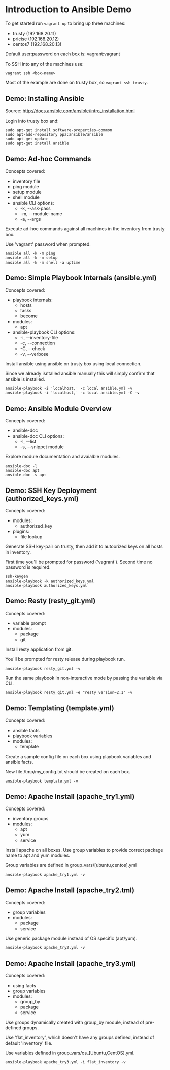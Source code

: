 Introduction to Ansible Demo
============================

To get started run `vagrant up` to bring up three machines:

 - trusty (192.168.20.11)
 - pricise (192.168.20.12)
 - centos7 (192.168.20.13)

Default user:password on each box is: vagrant:vagrant

To SSH into any of the machines use:

```
vagrant ssh <box-name>
```

Most of the example are done on trusty box, so `vagrant ssh trusty`.

Demo: Installing Ansible
------------------------

Source: http://docs.ansible.com/ansible/intro_installation.html

Login into trusty box and:

```
sudo apt-get install software-properties-common
sudo apt-add-repository ppa:ansible/ansible
sudo apt-get update
sudo apt-get install ansible
```

Demo: Ad-hoc Commands
---------------------

Concepts covered:

 - inventory file
 - ping module
 - setup module
 - shell module
 - ansible CLI options:
   - -k, --ask-pass
   - -m, --module-name
   - -a, --args

Execute ad-hoc commands against all machines in the inventory from trusty box.

Use 'vagrant' password when prompted.

```
ansible all -k -m ping
ansible all -k -m setup
ansible all -k -m shell -a uptime
```

Demo: Simple Playbook Internals (ansible.yml)
---------------------------------------------

Concepts covered:

 - playbook internals:
   - hosts
   - tasks
   - become
 - modules:
   - apt
 - ansible-playbook CLI options:
   - -i, --inventory-file
   - -c, --connection
   - -C, --check
   - -v, --verbose

Install ansible using ansible on trusty box using local connection.

Since we already isntalled ansible manually this will simply confirm that ansible is installed.

```
ansible-playbook -i 'localhost,' -c local ansible.yml -v
ansible-playbook -i 'localhost,' -c local ansible.yml -C -v
```

Demo: Ansible Module Overview
-----------------------

Concepts covered:

 - ansible-doc
 - ansible-doc CLI options:
   - -l, --list
   - -s, --snippet module

Explore module documentation and avaialble modules.

```
ansible-doc -l
ansible-doc apt
ansible-doc -s apt
```

Demo: SSH Key Deployment (authorized_keys.yml)
----------------------------------------------

Concepts covered:

 - modules:
   - authorized_key
 - plugins:
   - file lookup

Generate SSH key-pair on trusty, then add it to autoorized keys on all hosts in inventory.

First time you'll be prompted for password ('vagrant'). Second time no password is required.

```
ssh-keygen
ansible-playbook -k authorized_keys.yml
ansible-playbook authorized_keys.yml
```

Demo: Resty (resty_git.yml)
---------------------------

Concepts covered:
 - variable prompt
 - modules:
   - package
   - git

Install resty application from git.

You'll be prompted for resty release during playbook run.

```
ansible-playbook resty_git.yml -v
```

Run the same playbook in non-interactive mode by passing the variable via CLI.

```
ansible-playbook resty_git.yml -e "resty_version=2.1" -v
```

Demo: Templating (template.yml)
-------------------------------

Concepts covered:

 - ansible facts
 - playbook variables
 - modules:
   - template

Create a sample config file on each box using playbook variables and ansible facts.

New file /tmp/my_config.txt should be created on each box.

```
ansible-playbook template.yml -v
```

Demo: Apache Install (apache_try1.yml)
--------------------------------------

Concepts covered:

 - inventory groups
 - modules:
   - apt
   - yum
   - service

Install apache on all boxes. Use group variables to provide correct package name to apt and yum modules.

Group variables are defined in group_vars/[ubuntu,centos].yml

```
ansible-playbook apache_try1.yml -v
```

Demo: Apache Install (apache_try2.tml)
--------------------------------------

Concepts covered:

 - group variables
 - modules:
   - package
   - service

Use generic package module instead of OS specific (apt/yum).

```
ansible-playbook apache_try2.yml -v
```

Demo: Apache Install (apache_try3.yml)
--------------------------------------

Concepts covered:

 - using facts
 - group variables
 - modules:
   - group_by
   - package
   - service

Use groups dynamically created with group_by module, instead of pre-defined groups.

Use 'flat_inventory', which doesn't have any groups defined, instead of default 'inventory' file.

Use variables defined in group_vars/os_[Ubuntu,CentOS].yml.

```
ansible-playbook apache_try3.yml -i flat_inventory -v
```
